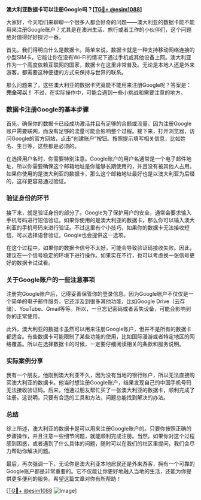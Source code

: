 **澳大利亚数据卡可以注册Google吗？[[TG💪+ @esim1088](https://t.me/s/esim1088)]**

大家好，今天咱们来聊聊一个很多人都会好奇的问题——澳大利亚的数据卡能不能用来注册Google账户？尤其是在澳洲生活、旅行或者工作的小伙伴们，这个问题绝对值得好好探讨一番。

首先，我们得明白什么是数据卡。简单来说，数据卡就是一种支持移动网络连接的小型SIM卡，它能让你在没有Wi-Fi的情况下通过手机或其他设备上网。澳大利亚作为一个高度依赖互联网的国家，数据卡在这里非常普及。无论是本地人还是外来游客，都需要这种便捷的方式来保持与世界的联系。

那么问题来了，这些澳大利亚的数据卡究竟能不能用来注册Google呢？答案是：**完全可以！** 不过，在实际操作中，可能会遇到一些小挑战和需要注意的地方。

### 数据卡注册Google的基本步骤

首先，确保你的数据卡已经成功激活并且有足够的余额或流量。因为注册Google账户需要联网，而没有足够的流量可能会影响整个过程。接下来，打开浏览器，访问Google的官方网站，点击“创建账户”按钮。按照提示填写相关信息，比如姓名、生日等，这些都是必须的。

在选择用户名时，你需要特别注意。Google账户的用户名通常是一个电子邮件地址，所以你需要确保这个邮箱地址是你能够长期使用的，并且没有被其他人占用。如果你使用的是澳大利亚的数据卡，那么这个邮箱地址最好也是以澳大利亚为后缀的，这样更容易通过验证。

### 验证身份的环节

接下来，就是验证身份的部分了。Google为了保护用户的安全，通常会要求输入手机号码进行短信验证。如果你使用的是澳大利亚的数据卡，那么你可以输入澳大利亚的手机号码来进行验证。不过这里有个小技巧，如果你的数据卡无法接收短信，可以选择语音验证，Google也会提供这一选项。

在这个过程中，如果你的数据卡信号不太好，可能会导致验证码接收失败。因此，建议在一个信号稳定的环境下进行操作。如果实在不行，也可以考虑换一张信号更好的数据卡试试看。

### 关于Google账户的一些注意事项

注册完Google账户后，记得妥善保管你的登录信息。因为Google账户不仅仅是一个简单的电子邮件服务，它还涉及到很多其他功能，比如Google Drive（云存储）、YouTube、Gmail等等。所以，一旦忘记密码或者丢失设备，可能会影响到你的正常使用。

此外，澳大利亚的数据卡虽然可以用来注册Google账户，但并不是所有的数据卡都适合。有些数据卡可能限制了某些功能的使用，比如国际漫游或者特定地区的网络覆盖。所以在选择数据卡的时候，一定要仔细阅读相关的条款和服务说明。

### 实际案例分享

我有一个朋友，他刚到澳大利亚不久，因为没有当地的银行账户，所以无法直接购买澳大利亚的数据卡。他当时想注册Google账户，结果发现自己的中国手机号码无法接收验证码。后来，他通过朋友帮忙买了一张澳大利亚的数据卡，顺利完成了注册。这说明，只要有合适的工具和方法，问题总能找到解决的办法。

### 总结

综上所述，澳大利亚的数据卡是可以用来注册Google账户的。只要你按照正确的步骤操作，并且注意一些细节问题，就能顺利完成注册。当然，如果你对这个过程感到困惑，或者遇到了什么具体的问题，随时可以在我们的社区里提问，我们会尽力帮助你解决问题。

最后，再次强调一下，无论你是澳大利亚本地居民还是外来游客，拥有一个可靠的Google账户都是非常重要的。它不仅能让你更好地融入当地的生活，还能为你提供更多便利的服务。希望这篇文章对你有所帮助！

[[TG💪+ @esim1088](https://t.me/s/esim1088) ![Image](https://i.postimg.cc/4NQfJmqS/Snipaste-2025-05-13-00-14-12.png)]
